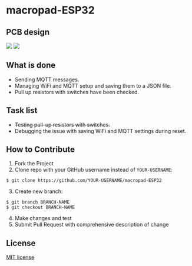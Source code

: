 # macropad-ESP32
## PCB design 
![](https://github.com/WiktorK02/macropad-ESP32/assets/123249470/5bded6bd-c70d-425e-8246-885c9c012832)
![](https://github.com/WiktorK02/macropad-ESP32/assets/123249470/cac6983b-8be3-43c5-9341-99c6b382dec0)

## What is done
 - Sending MQTT messages.
 - Managing WiFi and MQTT setup and saving them to a JSON file.
 - Pull up resistors with switches have been checked.
## Task list
 - <del>Testing pull-up resistors with switches.<del>
 - Debugging the issue with saving WiFi and MQTT settings during reset.
## How to Contribute
1. Fork the Project
2. Clone repo with your GitHub username instead of ```YOUR-USERNAME```:<br>
```
$ git clone https://github.com/YOUR-USERNAME/macropad-ESP32
```
3. Create new branch:<br>
```
$ git branch BRANCH-NAME 
$ git checkout BRANCH-NAME
```
4. Make changes and test<br>
5. Submit Pull Request with comprehensive description of change
## License 
[MIT license](LICENSE)
